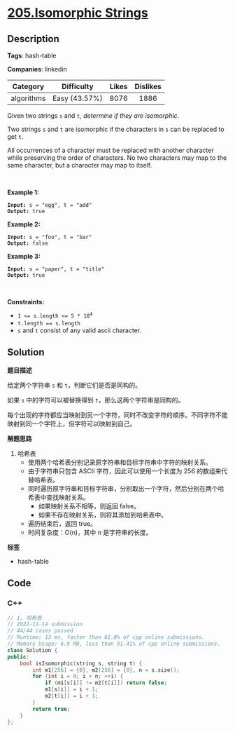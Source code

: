 # [205.Isomorphic Strings](https://leetcode.com/problems/isomorphic-strings/description/)

## Description

**Tags**: hash-table

**Companies**: linkedin

|  Category  |  Difficulty   | Likes | Dislikes |
| :--------: | :-----------: | :---: | :------: |
| algorithms | Easy (43.57%) | 8076  |   1886   |

<p>Given two strings <code>s</code> and <code>t</code>, <em>determine if they are isomorphic</em>.</p>
<p>Two strings <code>s</code> and <code>t</code> are isomorphic if the characters in <code>s</code> can be replaced to get <code>t</code>.</p>
<p>All occurrences of a character must be replaced with another character while preserving the order of characters. No two characters may map to the same character, but a character may map to itself.</p>
<p>&nbsp;</p>
<p><strong class="example">Example 1:</strong></p>
<pre><code><strong>Input:</strong> s = "egg", t = "add"
<strong>Output:</strong> true</code></pre><p><strong class="example">Example 2:</strong></p>
<pre><code><strong>Input:</strong> s = "foo", t = "bar"
<strong>Output:</strong> false</code></pre><p><strong class="example">Example 3:</strong></p>
<pre><code><strong>Input:</strong> s = "paper", t = "title"
<strong>Output:</strong> true</code></pre>
<p>&nbsp;</p>
<p><strong>Constraints:</strong></p>
<ul>
  <li><code>1 &lt;= s.length &lt;= 5 * 10<sup>4</sup></code></li>
  <li><code>t.length == s.length</code></li>
  <li><code>s</code> and <code>t</code> consist of any valid ascii character.</li>
</ul>

## Solution

**题目描述**

给定两个字符串 `s` 和 `t`，判断它们是否是同构的。

如果 `s` 中的字符可以被替换得到 `t`，那么这两个字符串是同构的。

每个出现的字符都应当映射到另一个字符，同时不改变字符的顺序。不同字符不能映射到同一个字符上，但字符可以映射到自己。

**解题思路**

1. 哈希表
   - 使用两个哈希表分别记录原字符串和目标字符串中字符的映射关系。
   - 由于字符串只包含 ASCII 字符，因此可以使用一个长度为 256 的数组来代替哈希表。
   - 同时遍历原字符串和目标字符串，分别取出一个字符，然后分别在两个哈希表中查找映射关系。
     - 如果映射关系不相等，则返回 false。
     - 如果不存在映射关系，则将其添加到哈希表中。
   - 遍历结束后，返回 true。
   - 时间复杂度：O(n)，其中 n 是字符串的长度。

**标签**

- hash-table

<!-- code start -->
## Code

### C++

```cpp
// 1. 哈希表
// 2022-11-14 submission
// 44/44 cases passed
// Runtime: 13 ms, faster than 61.8% of cpp online submissions.
// Memory Usage: 6.9 MB, less than 91.41% of cpp online submissions.
class Solution {
public:
    bool isIsomorphic(string s, string t) {
        int m1[256] = {0}, m2[256] = {0}, n = s.size();
        for (int i = 0; i < n; ++i) {
            if (m1[s[i]] != m2[t[i]]) return false;
            m1[s[i]] = i + 1;
            m2[t[i]] = i + 1;
        }
        return true;
    }
};
```

<!-- code end -->
